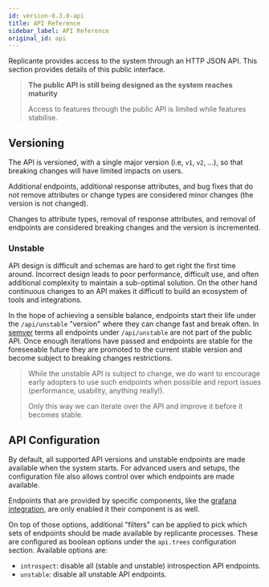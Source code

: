 ```yaml
---
id: version-0.3.0-api
title: API Reference
sidebar_label: API Reference
original_id: api
---
```


Replicante provides access to the system through an HTTP JSON API.
This section provides details of this public interface.

<blockquote class="warning">

**The public API is still being designed as the system reaches maturity**

Access to features through the public API is limited while features stabilise.

</blockquote>


## Versioning
The API is versioned, with a single major version (i.e, `v1`, `v2`, ...),
so that breaking changes will have limited impacts on users.

Additional endpoints, additional response attributes, and bug fixes that do not remove
attributes or change types are considered minor changes (the version is not changed).

Changes to attribute types, removal of response attributes, and removal of endpoints
are considered breaking changes and the version is incremented.

### Unstable
API design is difficult and schemas are hard to get right the first time around.
Incorrect design leads to poor performance, difficult use, and often additional complexity
to maintain a sub-optimal solution.
On the other hand continuous changes to an API makes it difficutl to build an
ecosystem of tools and integrations.

In the hope of achieving a sensible balance, endpoints start their life under the
`/api/unstable` "version" where they can change fast and break often.
In [semver](https://semver.org/) terms all endpoints under `/api/unstable` are not part of
the public API.
Once enough iterations have passed and endpoints are stable for the foreseeable future they
are promoted to the current stable version and become subject to breaking changes restrictions.

<blockquote class="info">

While the unstable API is subject to change, we do want to encourage early adopters
to use such endpoints when possible and report issues (performance, usability, anything really!).

Only this way we can iterate over the API and improve it before it becomes stable.

</blockquote>


## API Configuration
By default, all supported API versions and unstable endpoints are made available
when the system starts.
For advanced users and setups, the configuration file also allows control over which
endpoints are made available.

Endpoints that are provided by specific components, like the
[grafana integration](features-events.md#grafana-annotations),
are only enabled it their component is as well.

On top of those options, additional "filters" can be applied to pick which
sets of endpoints should be made available by replicante processes.
These are configured as boolean options under the `api.trees` configuration section.
Available options are:

  * `introspect`: disable all (stable and unstable) introspection API endpoints.
  * `unstable`: disable all unstable API endpoints.
